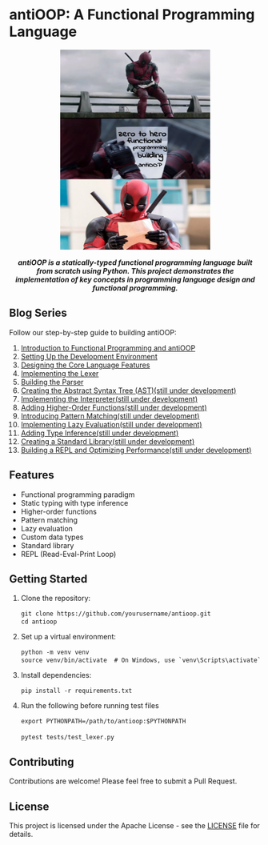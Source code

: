 # antiOOP: A Functional Programming Language

<p align="center">
<img src="images/oc.png" alt="antiOOP Logo" width="300" height="400">
</p>

<p align="center">
<b><i>
antiOOP is a statically-typed functional programming language built from scratch using Python. This project demonstrates the implementation of key concepts in programming language design and functional programming.
</b></i>
</p>

## Blog Series

Follow our step-by-step guide to building antiOOP:

1. [Introduction to Functional Programming and antiOOP](https://appyzdl5.substack.com/p/crafting-antioop-a-13-step-journey)
2. [Setting Up the Development Environment](https://appyzdl5.substack.com/p/crafting-antioop-a-13-step-journey-0ba)
3. [Designing the Core Language Features](https://appyzdl5.substack.com/p/crafting-antioop-a-13-step-journey-e99)
4. [Implementing the Lexer](https://appyzdl5.substack.com/p/crafting-antioop-a-13-step-journey-0d5)
5. [Building the Parser](https://appyzdl5.substack.com/p/crafting-antioop-a-13-step-journey-fa4)
6. [Creating the Abstract Syntax Tree (AST)(still under development)]()
7. [Implementing the Interpreter(still under development)]()
8. [Adding Higher-Order Functions(still under development)]()
9. [Introducing Pattern Matching(still under development)]()
10. [Implementing Lazy Evaluation(still under development)]()
11. [Adding Type Inference(still under development)]()
12. [Creating a Standard Library(still under development)]()
13. [Building a REPL and Optimizing Performance(still under development)]()

## Features

- Functional programming paradigm
- Static typing with type inference
- Higher-order functions
- Pattern matching
- Lazy evaluation
- Custom data types
- Standard library
- REPL (Read-Eval-Print Loop)

## Getting Started

1. Clone the repository:
   ```
   git clone https://github.com/yourusername/antioop.git
   cd antioop
   ```

2. Set up a virtual environment:
   ```
   python -m venv venv
   source venv/bin/activate  # On Windows, use `venv\Scripts\activate`
   ```
   

3. Install dependencies:
   ```
   pip install -r requirements.txt
   ```

4. Run the following before running test files
   ```
   export PYTHONPATH=/path/to/antioop:$PYTHONPATH

   pytest tests/test_lexer.py
   ```

## Contributing

Contributions are welcome! Please feel free to submit a Pull Request.

## License

This project is licensed under the Apache License - see the [LICENSE](LICENSE) file for details.
